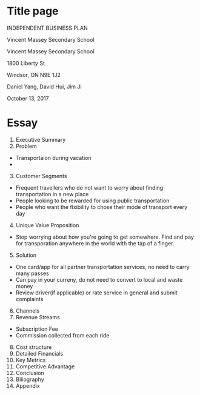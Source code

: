 # Title page
INDEPENDENT BUSINESS PLAN  

Vincent Massey Secondary School  

Vincent Massey Secondary School  

1800 Liberty St  

Windsor, ON N9E 1J2  

Daniel Yang, David Hui, Jim Ji  

October 13, 2017  

# Essay
1. Executive Summary  
2. Problem
- Transportaion during vacation
- 
3. Customer Segments  
- Frequent travellers who do not want to worry about finding transportation in a new place
- People looking to be rewarded for using public transportation
- People who want the flxibility to chose their mode of transport every day
4. Unique Value Proposition
- Stop worrying about how you're going to get somewhere. Find and pay for transporation anywhere in the world with the tap of a finger.
5. Solution
- One card/app for all partner transportation services, no need to carry many passes
- Can pay in your curreny, do not need to convert to local and waste money
- Review driver(if applicable) or rate service in general and submit complaints
6. Channels
7. Revenue Streams
- Subscription Fee
- Commission collected from each ride
8. Cost structure
9. Detailed Financials
10. Key Metrics
11. Competitive Advantage
12. Conclusion
13. Biliography
14. Appendix
